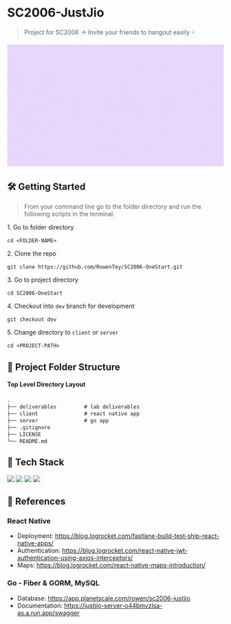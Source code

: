 # SC2006-JustJio

> Project for SC2006 -> Invite your friends to hangout easily 🀄

![landing](./client/assets/gifs/JustJio.gif)

<!-- ## 🧠 The Team
| Name              |                     Area of Focus                     |GitHub Acount|
|---|:---:|---|
| Tey Kai Seong |        Back-End, Deployment        |@RowenTey|
| Amabel  |    Designer     |@|
| Aloysius |       Designer        |@|
| Eldrick |       Front-End        |@|
| Zhi Heng |       Front-End        |@|
| Harish |       Front-End        |@| -->

## 🛠 Getting Started

> From your command line go to the folder directory and run the following scripts in the terminal.

1\. Go to folder directory

```terminal
cd <FOLDER-NAME>
```

2\. Clone the repo

```terminal
git clone https://github.com/RowenTey/SC2006-OneStart.git
```

3\. Go to project directory

```terminal
cd SC2006-OneStart
```

4\. Checkout into `dev` branch for development

```terminal
git checkout dev
```

5\. Change directory to `client` or `server`

```terminal
cd <PROJECT-PATH>
```

## 📂 Project Folder Structure

#### Top Level Directory Layout

```terminal
.
├── deliverables         # lab deliverables
├── client               # react native app
├── server               # go app
├── .gitignore
├── LICENSE
└── README.md
```

## 🧪 Tech Stack
<p>
  <img src="https://img.shields.io/badge/Go-00ADD8?style=for-the-badge&logo=go&logoColor=white" >
  <img src="https://img.shields.io/badge/React_Native-20232A?style=for-the-badge&logo=react&logoColor=61DAFB" >
  <img src="https://img.shields.io/badge/MySQL-005C84?style=for-the-badge&logo=mysql&logoColor=white" >
  <img src="https://img.shields.io/badge/Google_Cloud-FF8552?style=for-the-badge&logo=google-cloud&logoColor=white" >
</p>

## 📖 References

### React Native

- Deployment: https://blog.logrocket.com/fastlane-build-test-ship-react-native-apps/
- Authentication: https://blog.logrocket.com/react-native-jwt-authentication-using-axios-interceptors/
- Maps: https://blog.logrocket.com/react-native-maps-introduction/

### Go - Fiber & GORM, MySQL

- Database: https://app.planetscale.com/rowen/sc2006-justjio
- Documentation: https://justjio-server-o44bmvzlsa-as.a.run.app/swagger
